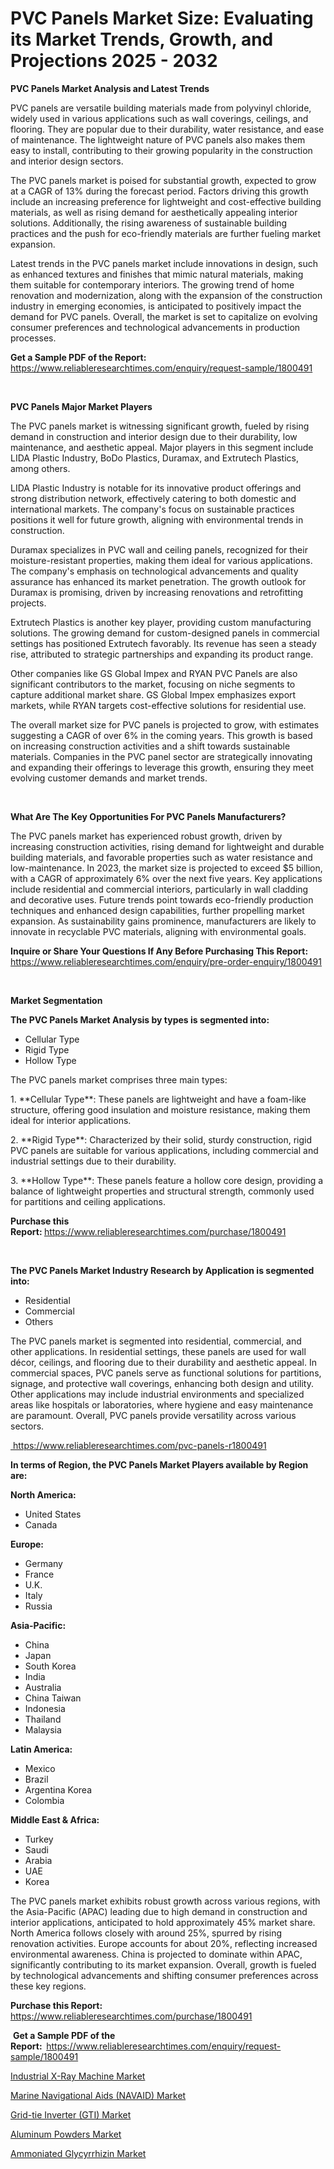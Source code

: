 <p><h1>PVC Panels Market Size: Evaluating its Market Trends, Growth, and Projections 2025 - 2032</h1></p><p><strong>PVC Panels Market Analysis and Latest Trends</strong></p>
<p><p>PVC panels are versatile building materials made from polyvinyl chloride, widely used in various applications such as wall coverings, ceilings, and flooring. They are popular due to their durability, water resistance, and ease of maintenance. The lightweight nature of PVC panels also makes them easy to install, contributing to their growing popularity in the construction and interior design sectors.</p><p>The PVC panels market is poised for substantial growth, expected to grow at a CAGR of 13% during the forecast period. Factors driving this growth include an increasing preference for lightweight and cost-effective building materials, as well as rising demand for aesthetically appealing interior solutions. Additionally, the rising awareness of sustainable building practices and the push for eco-friendly materials are further fueling market expansion.</p><p>Latest trends in the PVC panels market include innovations in design, such as enhanced textures and finishes that mimic natural materials, making them suitable for contemporary interiors. The growing trend of home renovation and modernization, along with the expansion of the construction industry in emerging economies, is anticipated to positively impact the demand for PVC panels. Overall, the market is set to capitalize on evolving consumer preferences and technological advancements in production processes.</p></p>
<p><strong>Get a Sample PDF of the Report:&nbsp;</strong> <a href="https://www.reliableresearchtimes.com/enquiry/request-sample/1800491?utm_campaign=2196&utm_medium=2&utm_source=Github&utm_content=ia&utm_term=01042025&utm_id=pvc-panels">https://www.reliableresearchtimes.com/enquiry/request-sample/1800491</a></p>
<p>&nbsp;</p>
<p><strong>PVC Panels Major Market Players</strong></p>
<p><p>The PVC panels market is witnessing significant growth, fueled by rising demand in construction and interior design due to their durability, low maintenance, and aesthetic appeal. Major players in this segment include LIDA Plastic Industry, BoDo Plastics, Duramax, and Extrutech Plastics, among others. </p><p>LIDA Plastic Industry is notable for its innovative product offerings and strong distribution network, effectively catering to both domestic and international markets. The company's focus on sustainable practices positions it well for future growth, aligning with environmental trends in construction.</p><p>Duramax specializes in PVC wall and ceiling panels, recognized for their moisture-resistant properties, making them ideal for various applications. The company's emphasis on technological advancements and quality assurance has enhanced its market penetration. The growth outlook for Duramax is promising, driven by increasing renovations and retrofitting projects.</p><p>Extrutech Plastics is another key player, providing custom manufacturing solutions. The growing demand for custom-designed panels in commercial settings has positioned Extrutech favorably. Its revenue has seen a steady rise, attributed to strategic partnerships and expanding its product range.</p><p>Other companies like GS Global Impex and RYAN PVC Panels are also significant contributors to the market, focusing on niche segments to capture additional market share. GS Global Impex emphasizes export markets, while RYAN targets cost-effective solutions for residential use.</p><p>The overall market size for PVC panels is projected to grow, with estimates suggesting a CAGR of over 6% in the coming years. This growth is based on increasing construction activities and a shift towards sustainable materials. Companies in the PVC panel sector are strategically innovating and expanding their offerings to leverage this growth, ensuring they meet evolving customer demands and market trends.</p></p>
<p>&nbsp;</p>
<p><strong>What Are The Key Opportunities For PVC Panels Manufacturers?</strong></p>
<p><p>The PVC panels market has experienced robust growth, driven by increasing construction activities, rising demand for lightweight and durable building materials, and favorable properties such as water resistance and low-maintenance. In 2023, the market size is projected to exceed $5 billion, with a CAGR of approximately 6% over the next five years. Key applications include residential and commercial interiors, particularly in wall cladding and decorative uses. Future trends point towards eco-friendly production techniques and enhanced design capabilities, further propelling market expansion. As sustainability gains prominence, manufacturers are likely to innovate in recyclable PVC materials, aligning with environmental goals.</p></p>
<p><strong>Inquire or Share Your Questions If Any Before Purchasing This Report:</strong> <a href="https://www.reliableresearchtimes.com/enquiry/pre-order-enquiry/1800491?utm_campaign=2196&utm_medium=2&utm_source=Github&utm_content=ia&utm_term=01042025&utm_id=pvc-panels">https://www.reliableresearchtimes.com/enquiry/pre-order-enquiry/1800491</a></p>
<p>&nbsp;</p>
<p><strong>Market Segmentation</strong></p>
<p><strong>The PVC Panels Market Analysis by types is segmented into:</strong></p>
<p><ul><li>Cellular Type</li><li>Rigid Type</li><li>Hollow Type</li></ul></p>
<p><p>The PVC panels market comprises three main types: </p><p>1. **Cellular Type**: These panels are lightweight and have a foam-like structure, offering good insulation and moisture resistance, making them ideal for interior applications.</p><p>2. **Rigid Type**: Characterized by their solid, sturdy construction, rigid PVC panels are suitable for various applications, including commercial and industrial settings due to their durability.</p><p>3. **Hollow Type**: These panels feature a hollow core design, providing a balance of lightweight properties and structural strength, commonly used for partitions and ceiling applications.</p></p>
<p><strong>Purchase this Report:&nbsp;</strong><a href="https://www.reliableresearchtimes.com/purchase/1800491?utm_campaign=2196&utm_medium=2&utm_source=Github&utm_content=ia&utm_term=01042025&utm_id=pvc-panels">https://www.reliableresearchtimes.com/purchase/1800491</a></p>
<p>&nbsp;</p>
<p><strong>The PVC Panels Market Industry Research by Application is segmented into:</strong></p>
<p><ul><li>Residential</li><li>Commercial</li><li>Others</li></ul></p>
<p><p>The PVC panels market is segmented into residential, commercial, and other applications. In residential settings, these panels are used for wall décor, ceilings, and flooring due to their durability and aesthetic appeal. In commercial spaces, PVC panels serve as functional solutions for partitions, signage, and protective wall coverings, enhancing both design and utility. Other applications may include industrial environments and specialized areas like hospitals or laboratories, where hygiene and easy maintenance are paramount. Overall, PVC panels provide versatility across various sectors.</p></p>
<p><a href="https://www.reliableresearchtimes.com/pvc-panels-r1800491?utm_campaign=2196&utm_medium=2&utm_source=Github&utm_content=ia&utm_term=01042025&utm_id=pvc-panels">&nbsp;https://www.reliableresearchtimes.com/pvc-panels-r1800491</a></p>
<p><strong>In terms of Region, the PVC Panels Market Players available by Region are:</strong></p>
<p>
    <p> <strong> North America: </strong>
        <ul>
            <li>United States</li>
            <li>Canada</li>
        </ul>
        </p> 
    <p> <strong> Europe: </strong>
        <ul>
            <li>Germany</li>
            <li>France</li>
            <li>U.K.</li>
            <li>Italy</li>
            <li>Russia</li>
        </ul>
        </p> 
    <p> <strong> Asia-Pacific: </strong>
        <ul>
            <li>China</li>
            <li>Japan</li>
            <li>South Korea</li>
            <li>India</li>
            <li>Australia</li>
            <li>China Taiwan</li>
            <li>Indonesia</li>
            <li>Thailand</li>
            <li>Malaysia</li>
        </ul>
        </p> 
    <p> <strong> Latin America: </strong>
        <ul>
            <li>Mexico</li>
            <li>Brazil</li>
            <li>Argentina Korea</li>
            <li>Colombia</li>
        </ul>
        </p> 
    <p> <strong> Middle East & Africa: </strong>
        <ul>
            <li>Turkey</li>
            <li>Saudi</li>
            <li>Arabia</li>
            <li>UAE</li>
            <li>Korea</li>
        </ul>
    </p>
    </p>
<p><p>The PVC panels market exhibits robust growth across various regions, with the Asia-Pacific (APAC) leading due to high demand in construction and interior applications, anticipated to hold approximately 45% market share. North America follows closely with around 25%, spurred by rising renovation activities. Europe accounts for about 20%, reflecting increased environmental awareness. China is projected to dominate within APAC, significantly contributing to its market expansion. Overall, growth is fueled by technological advancements and shifting consumer preferences across these key regions.</p></p>
<p><strong>Purchase this Report: </strong><a href="https://www.reliableresearchtimes.com/purchase/1800491?utm_campaign=2196&utm_medium=2&utm_source=Github&utm_content=ia&utm_term=01042025&utm_id=pvc-panels">https://www.reliableresearchtimes.com/purchase/1800491</a></p>
<p>&nbsp;<strong>Get a Sample PDF of the Report:&nbsp;&nbsp;</strong><a href="https://www.reliableresearchtimes.com/enquiry/request-sample/1800491?utm_campaign=2196&utm_medium=2&utm_source=Github&utm_content=ia&utm_term=01042025&utm_id=pvc-panels">https://www.reliableresearchtimes.com/enquiry/request-sample/1800491</a></p>
<p><strong></strong></p>
<p><p><a href="https://www.linkedin.com/pulse/industrial-x-ray-machine-market-size-share-analysis-projecting-cczze?utm_campaign=2196&utm_medium=2&utm_source=Github&utm_content=ia&utm_term=01042025&utm_id=pvc-panels">Industrial X-Ray Machine Market</a></p><p><a href="https://www.linkedin.com/pulse/marine-navigational-aids-navaid-market-analysis-trends-xueac?utm_campaign=2196&utm_medium=2&utm_source=Github&utm_content=ia&utm_term=01042025&utm_id=pvc-panels">Marine Navigational Aids (NAVAID) Market</a></p><p><a href="https://www.linkedin.com/pulse/grid-tie-inverter-gti-market-analysis-offering-insights-markets-rbjye?utm_campaign=2196&utm_medium=2&utm_source=Github&utm_content=ia&utm_term=01042025&utm_id=pvc-panels">Grid-tie Inverter (GTI) Market</a></p><p><a href="https://github.com/stvnpukaj10/Market-Research-Report-List-1/blob/main/aluminum-powders-market.md?utm_campaign=2196&utm_medium=2&utm_source=Github&utm_content=ia&utm_term=01042025&utm_id=pvc-panels">Aluminum Powders Market</a></p><p><a href="https://github.com/bordzjisela/Market-Research-Report-List-1/blob/main/ammoniated-glycyrrhizin-market.md?utm_campaign=2196&utm_medium=2&utm_source=Github&utm_content=ia&utm_term=01042025&utm_id=pvc-panels">Ammoniated Glycyrrhizin Market</a></p></p>